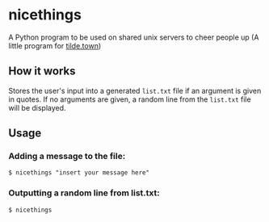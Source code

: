 # nicethings
A Python program to be used on shared unix servers to cheer people up (A little program for [tilde.town](https://tilde.town))

## How it works
Stores the user's input into a generated `list.txt` file if an argument is given in quotes. If no arguments are given, a random line from the `list.txt` file will be displayed.

## Usage
### Adding a message to the file:
`$ nicethings "insert your message here"`

### Outputting a random line from list.txt:
`$ nicethings`
